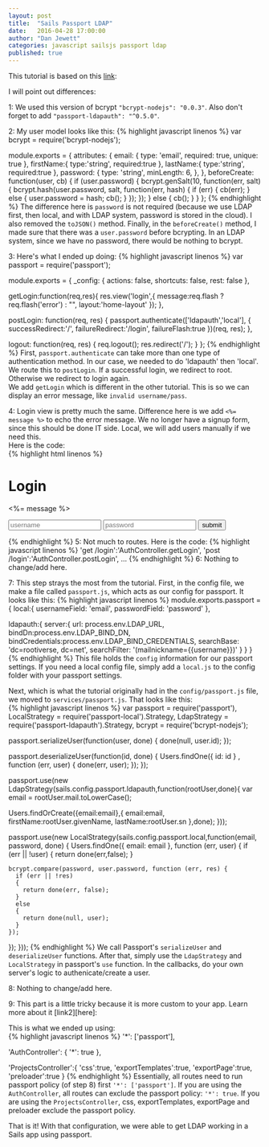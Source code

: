 ```yaml
---
layout: post
title:  "Sails Passport LDAP"
date:   2016-04-28 17:00:00
author: "Dan Jewett"
categories: javascript sailsjs passport ldap
published: true
---
```

This tutorial is based on this [link][link1]:

I will point out differences:

1: We used this version of bcrypt `"bcrypt-nodejs": "0.0.3"`.  Also don't forget to add `"passport-ldapauth": "^0.5.0"`.

2: My user model looks like this:
{% highlight javascript linenos %}
var bcrypt = require('bcrypt-nodejs');

module.exports = {
  attributes: {
    email: {
      type: 'email',
      required: true,
      unique: true
    },
    firstName:{
      type:'string',
      required:true
    },
    lastName:{
      type:'string',
      required:true
    },
    password: {
      type: 'string',
      minLength: 6,
    },
  },
  beforeCreate: function(user, cb) {
    if (user.password)
    {
      bcrypt.genSalt(10, function(err, salt) {
        bcrypt.hash(user.password, salt, function(err, hash) {
          if (err) {
            cb(err);
          } else {
            user.password = hash;
            cb();
          }
        });
      });
    }
    else
    {
      cb();
    }
  }
};
{% endhighlight %}
The difference here is `password` is not required (because we use LDAP first, then local, and with LDAP system, password is stored in the cloud).  I also removed the `toJSON()` method.  Finally, in the `beforeCreate()` method, I made sure that there was a `user.password` before bcrypting.  In an LDAP system, since we have no password, there would be nothing to bcrypt.  

3: Here's what I ended up doing:
{% highlight javascript linenos %}
var passport = require('passport');

module.exports = {
  _config: {
    actions: false,
    shortcuts: false,
    rest: false
  },
  
  getLogin:function(req,res){
    res.view('login',{
      message:req.flash ? req.flash('error') : "",
      layout:'home-layout'
    });
  },

  postLogin: function(req, res) {
    passport.authenticate(['ldapauth','local'], {
      successRedirect:'/',
			failureRedirect:'/login',
			failureFlash:true
		})(req, res);
  },

  logout: function(req, res) {
    req.logout();
    res.redirect('/');
  }
};
{% endhighlight %}
First, `passport.authenticate` can take more than one type of authentication method.  In our case, we needed to do 'ldapauth' then 'local'.  We route this to `postLogin`.  If a successful login, we redirect to root.  Otherwise we redirect to login again.  
We add `getLogin` which is different in the other tutorial.  This is so we can display an error message, like `invalid username/pass`.  

4: Login view is pretty much the same.  Difference here is we add `<%= message %>` to echo the error message.  We no longer have a signup form, since this should be done IT side.  Local, we will add users manually if we need this.  
Here is the code:  
{% highlight html linenos %}
<h1>Login</h1>
<p><%= message %></p>
<form method="post" action="/login">
  <input type="input" name="username" placeholder="username">
  <input type="password" name="password" placeholder="password">
  <input type="submit" value="submit">
</form>
{% endhighlight %}
5: Not much to routes.  Here is the code: 
{% highlight javascript linenos %}
'get /login':'AuthController.getLogin',
'post /login':'AuthController.postLogin',
...
{% endhighlight %}
6: Nothing to change/add here.

7: This step strays the most from the tutorial.  First, in the config file, we make a file called `passport.js`, which acts as our config for passport.  It looks like this:
{% highlight javascript linenos %} 
module.exports.passport = {
  local:{
    usernameField: 'email',
    passwordField: 'password'
  },
  
  ldapauth:{
    server:{
      url: process.env.LDAP_URL,
      bindDn:process.env.LDAP_BIND_DN,
      bindCredentials:process.env.LDAP_BIND_CREDENTIALS,
      searchBase: 'dc=rootiverse, dc=net',
      searchFilter: '(mailnickname={{username}})'
    }
  }
}
{% endhighlight %}
This file holds the `config` information for our passport settings.  If you need a local config file, simply add a `local.js` to the config folder with your passport settings.  

Next, which is what the tutorial originally had in the `config/passport.js` file, we moved to `services/passport.js`.  That looks like this:  
{% highlight javascript linenos %}
var passport = require('passport'),
LocalStrategy = require('passport-local').Strategy,
LdapStrategy = require('passport-ldapauth').Strategy,
bcrypt = require('bcrypt-nodejs');

passport.serializeUser(function(user, done) {
  done(null, user.id);
});

passport.deserializeUser(function(id, done) {
  Users.findOne({ id: id } , function (err, user) {
    done(err, user);
  });
});

passport.use(new LdapStrategy(sails.config.passport.ldapauth,function(rootUser,done){
  var email = rootUser.mail.toLowerCase();

  Users.findOrCreate({email:email},{
    email:email,
    firstName:rootUser.givenName,
    lastName:rootUser.sn
  },done);
}));

passport.use(new LocalStrategy(sails.config.passport.local,function(email, password, done) {
  Users.findOne({ email: email }, function (err, user) {
    if (err || !user)
    { 
      return done(err,false);
    }

    bcrypt.compare(password, user.password, function (err, res) {
      if (err || !res)
      {
        return done(err, false);
      }
      else
      {
        return done(null, user);
      }
    });
  });
}));
{% endhighlight %}
We call Passport's `serializeUser` and `deserializeUser` functions.  After that, simply use the `LdapStrategy` and `LocalStrategy` in passport's `use` function.  In the callbacks, do your own server's logic to authenicate/create a user.  

8: Nothing to change/add here.  

9: This part is a little tricky because it is more custom to your app.  Learn more about it [link2][here]:

This is what we ended up using:  
{% highlight javascript linenos %}
'*': ['passport'],

'AuthController': {
  '*': true
},
 
'ProjectsController':{
  'css':true,
  'exportTemplates':true,
  'exportPage':true,
  'preloader':true
}
{% endhighlight %}
Essentially, all routes need to run passport policy (of step 8) first `'*': ['passport']`.  If you are using the `AuthController`, all routes can exclude the passport policy: `'*': true`.  If you are using the `ProjectsController`, css, exportTemplates, exportPage and preloader exclude the passport policy.

That is it!  With that configuration, we were able to get LDAP working in a Sails app using passport.

[link1]: http://www.iliketomatoes.com/implement-passport-js-authentication-with-sails-js-0-10-2/
[link2]: http://sailsjs.org/documentation/concepts/policies
